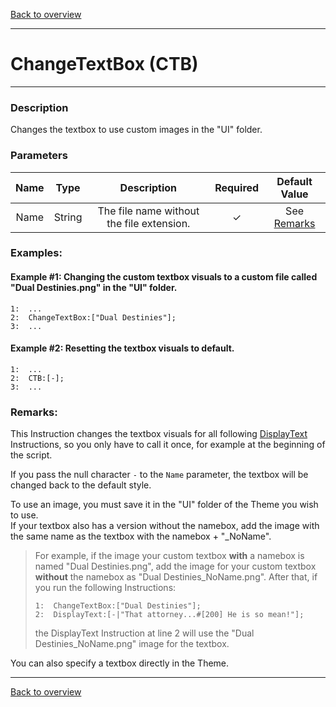 [Back to overview](index.md)

---
# ChangeTextBox (CTB)

---

### Description
Changes the textbox to use custom images in the "UI" folder.

### Parameters

|Name|Type|Description|Required|Default Value|
|:---:|:---:|:---:|:---:|:---:|
|Name|String|The file name without the file extension.|✓|See [Remarks](#remarks)|

### Examples:
#### Example #1: Changing the custom textbox visuals to a custom file called "Dual Destinies.png" in the "UI" folder.
```
1:  ...
2:  ChangeTextBox:["Dual Destinies"];
3:  ...
```

#### Example #2: Resetting the textbox visuals to default.
```
1:  ...
2:  CTB:[-];
3:  ...
```

### Remarks:
This Instruction changes the textbox visuals for all following [DisplayText](DisplayText.md) Instructions, so you only have to call it once, for example at the beginning of the script.

If you pass the null character `-` to the `Name` parameter, the textbox will be changed back to the default style. 

To use an image, you must save it in the "UI" folder of the Theme you wish to use.  
If your textbox also has a version without the namebox, add the image with the same name as the textbox with the namebox + "_NoName".
> For example, if the image your custom textbox **with** a namebox is named "Dual Destinies.png", add the image for your custom textbox **without** the namebox as "Dual Destinies_NoName.png". After that, if you run the following Instructions:
> ```
> 1:  ChangeTextBox:["Dual Destinies"];
> 2:  DisplayText:[-|"That attorney...#[200] He is so mean!"];
> ```
> the DisplayText Instruction at line 2 will use the "Dual Destinies_NoName.png" image for the textbox.

You can also specify a textbox directly in the Theme.

---
[Back to overview](index.md)
